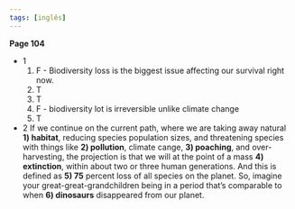 ```yaml
---
tags: [inglês]
---
```


**Page 104**
- 1
	1. F - Biodiversity loss is the biggest issue affecting our survival right now.
	2. T
	3. T
	4. F - biodiversity lot is irreversible unlike climate change
	5. T
- 2
	If we continue on the current path, where we are taking away natural **1) habitat**, reducing species population sizes, and threatening species with things like **2) pollution**, climate cange, **3) poaching**, and over-harvesting, the projection is that we will at the point of a mass **4) extinction**, within about two or three human generations. And this is defined as **5) 75** percent loss of all species on the planet. So, imagine your great-great-grandchildren being in a period that’s comparable to when **6) dinosaurs** disappeared from our planet.
